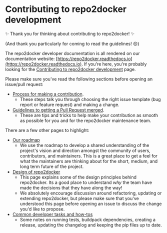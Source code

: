 # Contributing to repo2docker development

:sparkles: Thank you for thinking about contributing to repo2docker! :sparkles:

(And thank you particularly for coming to read the guidelines! :heart_eyes:)

The repo2docker developer documentation is all rendered on our documentation website: [https://repo2docker.readthedocs.io](https://repo2docker.readthedocs.io).
If you're here, you're probably looking for the [Contributing to repo2docker development](https://repo2docker.readthedocs.io/en/latest/contributing/contributing.html) page.

Please make sure you've read the following sections before opening an issue/pull request:
* [Process for making a contribution](https://repo2docker.readthedocs.io/en/latest/contributing/contributing.html#process-for-making-a-contribution).
  * These steps talk you through choosing the right issue template (bug report or feature request) and making a change.
* [Guidelines to getting a Pull Request merged](https://repo2docker.readthedocs.io/en/latest/contributing/contributing.html#guidelines-to-getting-a-pull-request-merged).
  * These are tips and tricks to help make your contribution as smooth as possible for you and for the repo2docker maintenance team.

There are a few other pages to highlight:

* [Our roadmap](https://repo2docker.readthedocs.io/en/latest/contributing/roadmap.html)
  * We use the roadmap to develop a shared understanding of the project's vision and direction amongst the community of users, contributors, and maintainers.
    This is a great place to get a feel for what the maintainers are thinking about for the short, medium, and long term future of the project.
* [Design of repo2docker](https://repo2docker.readthedocs.io/en/latest/design.html)
  * This page explains some of the design principles behind repo2docker.
    Its a good place to understand _why_ the team have made the decisions that they have along the way!
  * We absolutely encourage discussion around refactoring, updating or extending repo2docker, but please make sure that you've understood this page before opening an issue to discuss the change you'd like to propose.
* [Common developer tasks and how-tos](https://repo2docker.readthedocs.io/en/latest/contributing/tasks.html)
  * Some notes on running tests, buildpack dependencies, creating a release, updating the changelog and keeping the pip files up to date.

